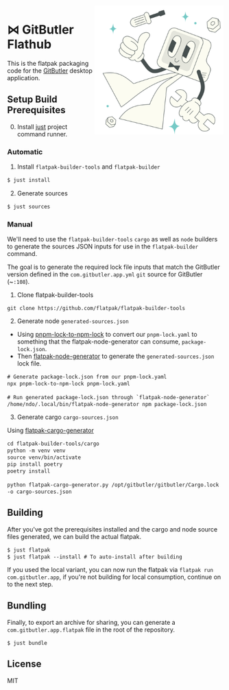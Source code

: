 <img align="right" width="300" src="./icons/badge.svg" />

# ⋈ GitButler Flathub

This is the flatpak packaging code for the [GitButler](https://github.com/gitbutlerapp/gitbutler) desktop application.

## Setup Build Prerequisites

0. Install [just](https://just.systems/man/en/packages.html) project command
   runner.

### Automatic

1. Install `flatpak-builder-tools` and `flatpak-builder`

```sh
$ just install
```

2. Generate sources

```sh
$ just sources
```

### Manual

We'll need to use the `flatpak-builder-tools` `cargo` as well as `node` builders
to generate the sources JSON inputs for use in the `flatpak-builder` command.

The goal is to generate the required lock file inputs that match the GitButler
version defined in the `com.gitbutler.app.yml` `git` source for GitButler (~`:108`).

1. Clone flatpak-builder-tools

```
git clone https://github.com/flatpak/flatpak-builder-tools
```

2. Generate node `generated-sources.json`

- Using
  [pnpm-lock-to-npm-lock](https://github.com/jakedoublev/pnpm-lock-to-npm-lock)
  to convert our `pnpm-lock.yaml` to something that the flatpak-node-generator
  can consume, `package-lock.json`.
- Then
  [flatpak-node-generator](https://github.com/flatpak/flatpak-builder-tools/tree/master/node)
  to generate the `generated-sources.json` lock file.

```
# Generate package-lock.json from our pnpm-lock.yaml
npx pnpm-lock-to-npm-lock pnpm-lock.yaml

# Run generated package-lock.json through `flatpak-node-generator`
/home/ndo/.local/bin/flatpak-node-generator npm package-lock.json
```

3. Generate cargo `cargo-sources.json`

Using [flatpak-cargo-generator](https://github.com/flatpak/flatpak-builder-tools/tree/master/cargo)

```
cd flatpak-builder-tools/cargo
python -m venv venv
source venv/bin/activate
pip install poetry
poetry install

python flatpak-cargo-generator.py /opt/gitbutler/gitbutler/Cargo.lock -o cargo-sources.json
```

## Building

After you've got the prerequisites installed and the cargo and node source files
generated, we can build the actual flatpak.

```
$ just flatpak
$ just flatpak --install # To auto-install after building
```

If you used the local variant, you can now run the flatpak via `flatpak run com.gitbutler.app`, if you're not building for local consumption, continue on to the next step.

## Bundling

Finally, to export an archive for sharing, you can generate a `com.gitbutler.app.flatpak` file in the root of the repository.

```
$ just bundle
```

## License

MIT


